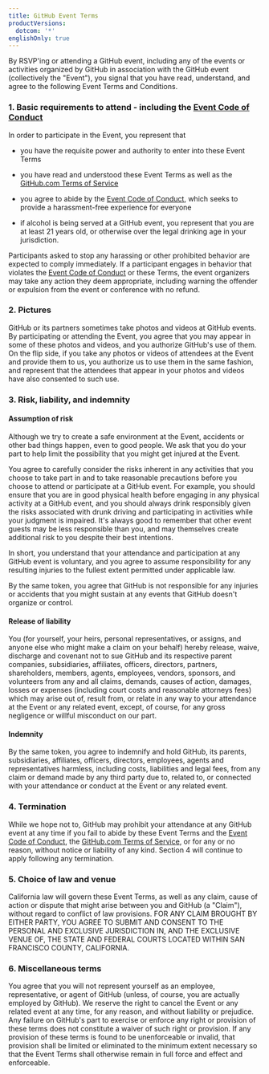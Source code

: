 ```yaml
---
title: GitHub Event Terms
productVersions:
  dotcom: '*'
englishOnly: true
---
```


By RSVP'ing or attending a GitHub event, including any of the events or activities organized by GitHub in association with the GitHub event (collectively the "Event"), you signal that you have read, understand, and agree to the following Event Terms and Conditions.

### 1. Basic requirements to attend - including the [Event Code of Conduct](/articles/github-event-code-of-conduct)

In order to participate in the Event, you represent that

- you have the requisite power and authority to enter into these Event Terms

- you have read and understood these Event Terms as well as the [GitHub.com Terms of Service](/articles/github-terms-of-service/)

- you agree to abide by the [Event Code of Conduct](/articles/github-event-code-of-conduct), which seeks to provide a harassment-free experience for everyone

- if alcohol is being served at a GitHub event, you represent that you are at least 21 years old, or otherwise over the legal drinking age in your jurisdiction.

Participants asked to stop any harassing or other prohibited behavior are expected to comply immediately. If a participant engages in behavior that violates the [Event Code of Conduct](/articles/github-event-code-of-conduct) or these Terms, the event organizers may take any action they deem appropriate, including warning the offender or expulsion from the event or conference with no refund.

### 2. Pictures

GitHub or its partners sometimes take photos and videos at GitHub events. By participating or attending the Event, you agree that you may appear in some of these photos and videos, and you authorize GitHub's use of them. On the flip side, if you take any photos or videos of attendees at the Event and provide them to us, you authorize us to use them in the same fashion, and represent that the attendees that appear in your photos and videos have also consented to such use.

### 3. Risk, liability, and indemnity

#### Assumption of risk
Although we try to create a safe environment at the Event, accidents or other bad things happen, even to good people. We ask that you do your part to help limit the possibility that you might get injured at the Event.

You agree to carefully consider the risks inherent in any activities that you choose to take part in and to take reasonable precautions before you choose to attend or participate at a GitHub event. For example, you should ensure that you are in good physical health before engaging in any physical activity at a GitHub event, and you should always drink responsibly given the risks associated with drunk driving and participating in activities while your judgment is impaired. It's always good to remember that other event guests may be less responsible than you, and may themselves create additional risk to you despite their best intentions.

In short, you understand that your attendance and participation at any GitHub event is voluntary, and you agree to assume responsibility for any resulting injuries to the fullest extent permitted under applicable law.

By the same token, you agree that GitHub is not responsible for any injuries or accidents that you might sustain at any events that GitHub doesn't organize or control.

#### Release of liability
You (for yourself, your heirs, personal representatives, or assigns, and anyone else who might make a claim on your behalf) hereby release, waive, discharge and covenant not to sue GitHub and its respective parent companies, subsidiaries, affiliates, officers, directors, partners, shareholders, members, agents, employees, vendors, sponsors, and volunteers from any and all claims, demands, causes of action, damages, losses or expenses (including court costs and reasonable attorneys fees) which may arise out of, result from, or relate in any way to your attendance at the Event or any related event, except, of course, for any gross negligence or willful misconduct on our part.

#### Indemnity
By the same token, you agree to indemnify and hold GitHub, its parents, subsidiaries, affiliates, officers, directors, employees, agents and representatives harmless, including costs, liabilities and legal fees, from any claim or demand made by any third party due to, related to, or connected with your attendance or conduct at the Event or any related event.

### 4. Termination

While we hope not to, GitHub may prohibit your attendance at any GitHub event at any time if you fail to abide by these Event Terms and the [Event Code of Conduct](/articles/github-event-code-of-conduct), the [GitHub.com Terms of Service](/articles/github-terms-of-service/), or for any or no reason, without notice or liability of any kind. Section 4 will continue to apply following any termination.

### 5. Choice of law and venue

California law will govern these Event Terms, as well as any claim, cause of action or dispute that might arise between you and GitHub (a "Claim"), without regard to conflict of law provisions. FOR ANY CLAIM BROUGHT BY EITHER PARTY, YOU AGREE TO SUBMIT AND CONSENT TO THE PERSONAL AND EXCLUSIVE JURISDICTION IN, AND THE EXCLUSIVE VENUE OF, THE STATE AND FEDERAL COURTS LOCATED WITHIN SAN FRANCISCO COUNTY, CALIFORNIA.

### 6. Miscellaneous terms

You agree that you will not represent yourself as an employee, representative, or agent of GitHub (unless, of course, you are actually employed by GitHub). We reserve the right to cancel the Event or any related event at any time, for any reason, and without liability or prejudice. Any failure on GitHub's part to exercise or enforce any right or provision of these terms does not constitute a waiver of such right or provision. If any provision of these terms is found to be unenforceable or invalid, that provision shall be limited or eliminated to the minimum extent necessary so that the Event Terms shall otherwise remain in full force and effect and enforceable.
